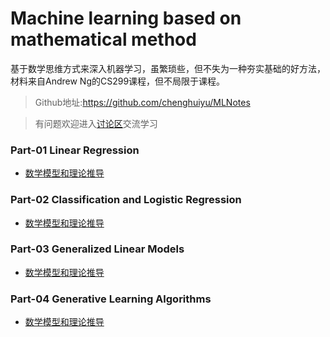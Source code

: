 # Machine learning based on mathematical method

基于数学思维方式来深入机器学习，虽繁琐些，但不失为一种夯实基础的好方法，材料来自Andrew Ng的CS299课程，但不局限于课程。

> Github地址:https://github.com/chenghuiyu/MLNotes

> 有问题欢迎进入[讨论区](https://github.com/chenghuiyu/MLNotes/issues)交流学习


### Part-01 **Linear Regression**
 - [数学模型和理论推导](notes/01-Linear-Regression/LMS-algorithm.md)


### Part-02 **Classification and Logistic Regression**
 - [数学模型和理论推导](notes/02-Classification-and-Logistic-Regression/Classification-and-Logistic-Regression.md)

### Part-03 **Generalized Linear Models**
 - [数学模型和理论推导](notes/03-Generalized-Linear-Models/Generalized-Linear-Models.md)

### Part-04 **Generative Learning Algorithms**
 - [数学模型和理论推导](notes/04-Generative-Learning-Algorithms/Generative-Learning-Algorithms.md)

